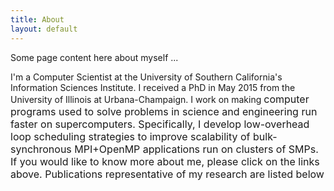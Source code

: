 ```yaml
---
title: About
layout: default
---
```


Some page content here about myself ...

I'm a Computer Scientist at the University of Southern California's Information Sciences Institute. I received a PhD in May 2015 from the University of Illinois at Urbana-Champaign. I work on making&nbsp;</font><font size="3">computer programs
           used to solve problems in science and engineering run
           faster on supercomputers. Specifically, I develop
           low-overhead loop scheduling strategies to improve
           scalability of bulk-synchronous MPI+OpenMP applications run
           on clusters of SMPs. If you
           would like to know more about me, please click on the links
           above. Publications representative of my research are
           listed below
